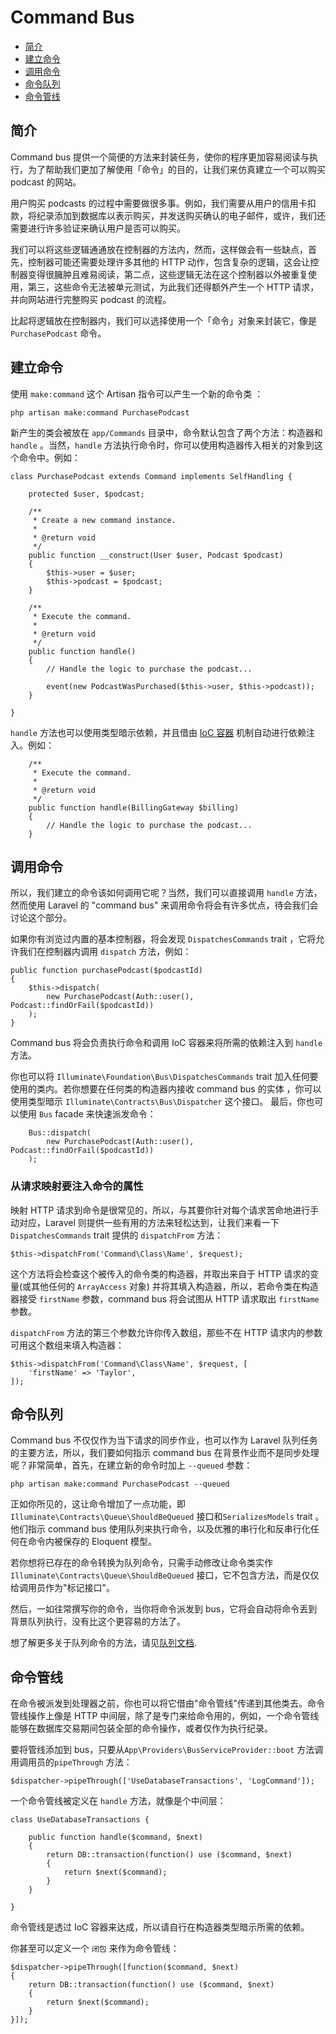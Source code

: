 # Command Bus

- [简介](#introduction)
- [建立命令](#creating-commands)
- [调用命令](#dispatching-commands)
- [命令队列](#queued-commands)
- [命令管线](#command-pipeline)

<a name="introduction"></a>
## 简介

Command bus 提供一个简便的方法来封装任务，使你的程序更加容易阅读与执行，为了帮助我们更加了解使用「命令」的目的，让我们来仿真建立一个可以购买 podcast 的网站。

用户购买 podcasts 的过程中需要做很多事。例如，我们需要从用户的信用卡扣款，将纪录添加到数据库以表示购买，并发送购买确认的电子邮件，或许，我们还需要进行许多验证来确认用户是否可以购买。

我们可以将这些逻辑通通放在控制器的方法内，然而，这样做会有一些缺点，首先，控制器可能还需要处理许多其他的 HTTP 动作，包含复杂的逻辑，这会让控制器变得很臃肿且难易阅读，第二点，这些逻辑无法在这个控制器以外被重复使用，第三，这些命令无法被单元测试，为此我们还得额外产生一个 HTTP 请求，并向网站进行完整购买 podcast 的流程。

比起将逻辑放在控制器内，我们可以选择使用一个「命令」对象来封装它，像是 `PurchasePodcast` 命令。

<a name="creating-commands"></a>
## 建立命令

使用 `make:command` 这个 Artisan 指令可以产生一个新的命令类 ：

	php artisan make:command PurchasePodcast

新产生的类会被放在 `app/Commands` 目录中，命令默认包含了两个方法：构造器和 `handle` 。当然，`handle` 方法执行命令时，你可以使用构造器传入相关的对象到这个命令中。例如：

	class PurchasePodcast extends Command implements SelfHandling {

		protected $user, $podcast;

		/**
		 * Create a new command instance.
		 *
		 * @return void
		 */
		public function __construct(User $user, Podcast $podcast)
		{
			$this->user = $user;
			$this->podcast = $podcast;
		}

		/**
		 * Execute the command.
		 *
		 * @return void
		 */
		public function handle()
		{
			// Handle the logic to purchase the podcast...

			event(new PodcastWasPurchased($this->user, $this->podcast));
		}

	}
	
`handle` 方法也可以使用类型暗示依赖，并且借由 [IoC 容器](/docs/5.0/container) 机制自动进行依赖注入。例如：

		/**
		 * Execute the command.
		 *
		 * @return void
		 */
		public function handle(BillingGateway $billing)
		{
			// Handle the logic to purchase the podcast...
		}

<a name="dispatching-commands"></a>
## 调用命令

所以，我们建立的命令该如何调用它呢？当然，我们可以直接调用 `handle` 方法，然而使用 Laravel 的 "command bus" 来调用命令将会有许多优点，待会我们会讨论这个部分。

如果你有浏览过内置的基本控制器，将会发现 `DispatchesCommands` trait ，它将允许我们在控制器内调用 `dispatch` 方法，例如：

	public function purchasePodcast($podcastId)
	{
		$this->dispatch(
			new PurchasePodcast(Auth::user(), Podcast::findOrFail($podcastId))
		);
	}

Command bus 将会负责执行命令和调用 IoC 容器来将所需的依赖注入到 `handle` 方法。

你也可以将 `Illuminate\Foundation\Bus\DispatchesCommands` trait 加入任何要使用的类内。若你想要在任何类的构造器内接收 command bus 的实体 ，你可以使用类型暗示 `Illuminate\Contracts\Bus\Dispatcher` 这个接口。
最后，你也可以使用 `Bus` facade 来快速派发命令：

		Bus::dispatch(
			new PurchasePodcast(Auth::user(), Podcast::findOrFail($podcastId))
		);

### 从请求映射要注入命令的属性

映射 HTTP 请求到命令是很常见的，所以，与其要你针对每个请求苦命地进行手动对应，Laravel 则提供一些有用的方法来轻松达到，让我们来看一下 `DispatchesCommands` trait 提供的 `dispatchFrom` 方法：

	$this->dispatchFrom('Command\Class\Name', $request);

这个方法将会检查这个被传入的命令类的构造器，并取出来自于 HTTP 请求的变量(或其他任何的 `ArrayAccess` 对象) 并将其填入构造器，所以，若命令类在构造器接受 `firstName` 参数，command bus 将会试图从 HTTP 请求取出 `firstName` 参数。

`dispatchFrom` 方法的第三个参数允许你传入数组，那些不在 HTTP 请求内的参数可用这个数组来填入构造器：

	$this->dispatchFrom('Command\Class\Name', $request, [
		'firstName' => 'Taylor',
	]);

<a name="queued-commands"></a>
## 命令队列

Command bus 不仅仅作为当下请求的同步作业，也可以作为 Laravel 队列任务的主要方法，所以，我们要如何指示 command bus 在背景作业而不是同步处理呢？非常简单，首先，在建立新的命令时加上 `--queued` 参数：

	php artisan make:command PurchasePodcast --queued

正如你所见的，这让命令增加了一点功能，即 `Illuminate\Contracts\Queue\ShouldBeQueued` 接口和`SerializesModels` trait 。 他们指示 command bus 使用队列来执行命令，以及优雅的串行化和反串行化任何在命令内被保存的 Eloquent 模型。

若你想将已存在的命令转换为队列命令，只需手动修改让命令类实作 `Illuminate\Contracts\Queue\ShouldBeQueued` 接口，它不包含方法，而是仅仅给调用员作为"标记接口"。

然后，一如往常撰写你的命令，当你将命令派发到 bus，它将会自动将命令丢到背景队列执行，没有比这个更容易的方法了。

想了解更多关于队列命令的方法，请见[队列文档](/docs/5.0/queues).

<a name="command-pipeline"></a>
## 命令管线

在命令被派发到处理器之前，你也可以将它借由"命令管线"传递到其他类去。命令管线操作上像是 HTTP 中间层，除了是专门来给命令用的，例如，一个命令管线能够在数据库交易期间包装全部的命令操作，或者仅作为执行纪录。

要将管线添加到 bus，只要从`App\Providers\BusServiceProvider::boot` 方法调用调用员的`pipeThrough` 方法：

	$dispatcher->pipeThrough(['UseDatabaseTransactions', 'LogCommand']);

一个命令管线被定义在 `handle` 方法，就像是个中间层：

	class UseDatabaseTransactions {

		public function handle($command, $next)
		{
			return DB::transaction(function() use ($command, $next)
			{
				return $next($command);
			}
		}

	}

命令管线是透过 IoC 容器来达成，所以请自行在构造器类型暗示所需的依赖。

你甚至可以定义一个 `闭包` 来作为命令管线：

	$dispatcher->pipeThrough([function($command, $next)
	{
		return DB::transaction(function() use ($command, $next)
		{
			return $next($command);
		}
	}]);
